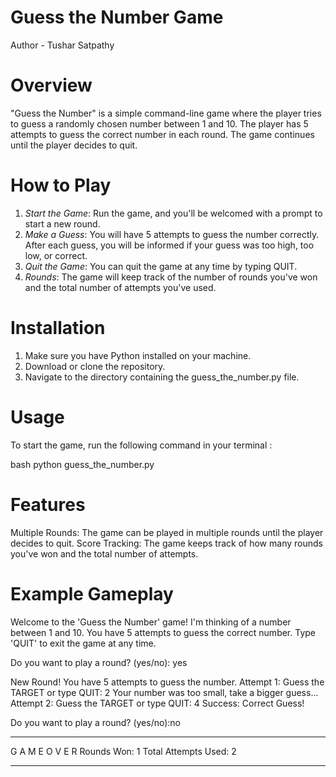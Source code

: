 # Guess the Number Game
Author - Tushar Satpathy

# Overview
"Guess the Number" is a simple command-line game where the player tries to guess a randomly chosen number between 1 and 10. The player has 5 attempts to guess the correct number in each round. The game continues until the player decides to quit.

# How to Play
1. *Start the Game*: Run the game, and you'll be welcomed with a prompt to start a new round.
2. *Make a Guess*: You will have 5 attempts to guess the number correctly. After each guess, you will be informed if your guess was too high, too low, or correct.
3. *Quit the Game*: You can quit the game at any time by typing QUIT.
4. *Rounds*: The game will keep track of the number of rounds you've won and the total number of attempts you've used.

# Installation
1. Make sure you have Python installed on your machine.
2. Download or clone the repository.
3. Navigate to the directory containing the guess_the_number.py file.

# Usage
To start the game, run the following command in your terminal :

bash
python guess_the_number.py


# Features
Multiple Rounds: The game can be played in multiple rounds until the player decides to quit.
Score Tracking: The game keeps track of how many rounds you've won and the total number of attempts.

# Example Gameplay
Welcome to the 'Guess the Number' game!
I'm thinking of a number between 1 and 10.
You have 5 attempts to guess the correct number.
Type 'QUIT' to exit the game at any time.

Do you want to play a round? (yes/no): yes

New Round! You have 5 attempts to guess the number.
Attempt 1: Guess the TARGET or type QUIT: 2
Your number was too small, take a bigger guess...
Attempt 2: Guess the TARGET or type QUIT: 4
Success: Correct Guess!

Do you want to play a round? (yes/no):no
- - - - - - - - - - - - - - -
G A M E   O V E R
Rounds Won: 1
Total Attempts Used: 2
- - - - - - - - - - - - - - -
